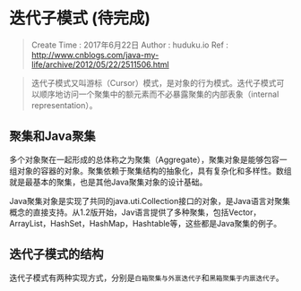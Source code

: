 
# 迭代子模式 (待完成)

> Create Time : 2017年6月22日 Author : huduku.io  Ref : http://www.cnblogs.com/java-my-life/archive/2012/05/22/2511506.html

> 迭代子模式又叫游标（Cursor）模式，是对象的行为模式。迭代子模式可以顺序地访问一个聚集中的额元素而不必暴露聚集的内部表象（internal representation）。

## 聚集和Java聚集

多个对象聚在一起形成的总体称之为聚集（Aggregate），聚集对象是能够包容一组对象的容器的对象。聚集依赖于聚集结构的抽象化，具有复杂化和多样性。数组就是最基本的聚集，也是其他Java聚集对象的设计基础。

Java聚集对象是实现了共同的java.uti.Collection接口的对象，是Java语言对聚集概念的直接支持。从1.2版开始，Jav语言提供了多种聚集，包括Vector，ArrayList，HashSet，HashMap，Hashtable等，这些都是Java聚集的例子。

## 迭代子模式的结构

迭代子模式有两种实现方式，分别是`白箱聚集与外禀迭代子`和`黑箱聚集于内禀迭代子`。

